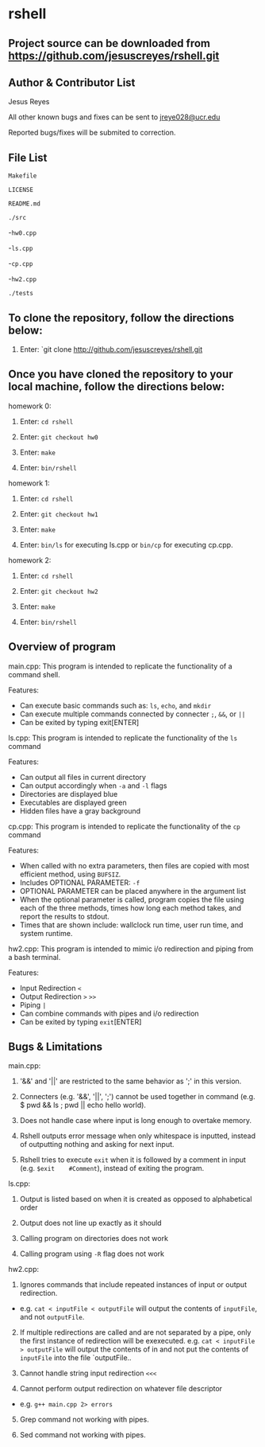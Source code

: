 rshell
======

Project source can be downloaded from https://github.com/jesuscreyes/rshell.git
----

Author & Contributor List
-------------------------
Jesus Reyes

All other known bugs and fixes can be sent to jreye028@ucr.edu

Reported bugs/fixes will be submited to correction.
 

File List
---------

`Makefile`

`LICENSE`

`README.md`

`./src`

-`hw0.cpp`

-`ls.cpp`

-`cp.cpp`

-`hw2.cpp`

`./tests`

To clone the repository, follow the directions below:
---------------
1. Enter: `git clone http://github.com/jesuscreyes/rshell.git


Once you have cloned the repository to your local machine, follow the directions below:
---------------

homework 0:

1. Enter: `cd rshell`

2. Enter: `git checkout hw0`

3. Enter: `make`

4. Enter: `bin/rshell`

homework 1:

1. Enter: `cd rshell`

2. Enter: `git checkout hw1`

3. Enter: `make`

4. Enter: `bin/ls` for executing ls.cpp or `bin/cp` for executing cp.cpp.

homework 2:

1. Enter: `cd rshell`

2. Enter: `git checkout hw2`

3. Enter: `make`

4. Enter: `bin/rshell`

Overview of program
-------------------

main.cpp: This program is intended to replicate the functionality of a command shell.

Features:
- Can execute basic commands such as: `ls`, `echo`, and `mkdir`
- Can execute multiple commands connected by connecter `;`, `&&`, or `||`
- Can be exited by typing exit[ENTER]

ls.cpp: This program is intended to replicate the functionality of the `ls` command

Features:
- Can output all files in current directory
- Can output accordingly when `-a` and `-l` flags
- Directories are displayed blue
- Executables are displayed green
- Hidden files have a gray background

cp.cpp: This program is intended to replicate the functionality of the `cp` command

Features:
- When called with no extra parameters, then files are copied with most efficient method, using `BUFSIZ`.
- Includes OPTIONAL PARAMETER: `-f`
- OPTIONAL PARAMETER can be placed anywhere in the argument list
- When the optional parameter is called, program copies the file using each of the three methods, times how long each method takes, and report the results to stdout.
- Times that are shown include: wallclock run time, user run time, and system runtime.

hw2.cpp: This program is intended to mimic i/o redirection and piping from a bash terminal.

Features:
- Input Redirection `<`
- Output Redirection `>` `>>`
- Piping `|`
- Can combine commands with pipes and i/o redirection
- Can be exited by typing `exit`[ENTER]

Bugs & Limitations
-----------------

main.cpp:

1. '&&' and '||' are restricted to the same behavior as ';' in this version.

2. Connecters (e.g. '&&', '||', ';') cannot be used together in command (e.g. $ pwd && ls ; pwd || echo hello world).

3. Does not handle case where input is long enough to overtake memory.

4. Rshell outputs error message when only whitespace is inputted, instead of outputting nothing and asking for next input.

5. Rshell tries to execute `exit` when it is followed by a comment in input (e.g. `$exit    #Comment`), instead of exiting the program.

ls.cpp:

1. Output is listed based on when it is created as opposed to alphabetical order

2. Output does not line up exactly as it should

3. Calling program on directories does not work

4. Calling program using `-R` flag does not work

hw2.cpp:

1. Ignores commands that include repeated instances of input or output redirection.
- e.g. `cat < inputFile < outputFile` will output the contents of `inputFile`, and not `outputFile`.

2. If multiple redirections are called and are not separated by a pipe, only the first instance of redirection will be exexecuted. e.g. `cat < inputFile > outputFile` will output the contents of in and not put the contents of `inputFile` into the file `outputFile..

3. Cannot handle string input redirection  `<<<`

4. Cannot perform output redirection on whatever file descriptor
- e.g. `g++ main.cpp 2> errors`

5. Grep command not working with pipes.

6. Sed command not working with pipes.
